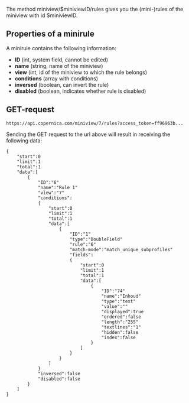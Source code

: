 The method miniview/\$miniviewID/rules gives you the (mini-)rules of the
miniview with id \$miniviewID.

Properties of a minirule
------------------------

A minirule contains the following information:

-   **ID** (int, system field, cannot be edited)
-   **name** (string, name of the miniview)
-   **view** (int, id of the miniview to which the rule belongs)
-   **conditions** (array with conditions)
-   **inversed** (boolean, can invert the rule)
-   **disabled** (boolean, indicates whether rule is disabled)

GET-request
-----------

```
https://api.copernica.com/miniview/7/rules?access_token=ff96963b...
```

Sending the GET request to the url above will result in receiving the
following data:

```
{
    "start":0
    "limit":1
    "total":1
    "data":[
        {
            "ID":"6"
            "name":"Rule 1"
            "view":"7"
            "conditions":
            {
                "start":0
                "limit":1
                "total":1
                "data":[
                    {
                        "ID":"1"
                        "type":"DoubleField"
                        "rule":"6"
                        "match-mode":"match_unique_subprofiles"
                        "fields":
                        {
                            "start":0
                            "limit":1
                            "total":1
                            "data":[
                                {
                                    "ID":"74"
                                    "name":"Inhoud"
                                    "type":"text"
                                    "value":""
                                    "displayed":true
                                    "ordered":false
                                    "length":"255"
                                    "textlines":"1"
                                    "hidden":false
                                    "index":false
                                }
                            ]
                        }
                    }
                ]
            }
            "inversed":false
            "disabled":false
        }
    ]
}
```
